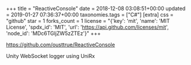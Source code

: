 +++
title = "ReactiveConsole"
date = 2018-12-08 03:08:51+00:00
updated = 2019-01-27 07:36:37+00:00
taxonomies.tags = ["C#"]
[extra]
css = "github"
star = 1
forks_count = 1
license = "{'key': 'mit', 'name': 'MIT License', 'spdx_id': 'MIT', 'url': 'https://api.github.com/licenses/mit', 'node_id': 'MDc6TGljZW5zZTEz'}"
+++

<https://github.com/ousttrue/ReactiveConsole>

Unity WebSocket logger using UniRx
